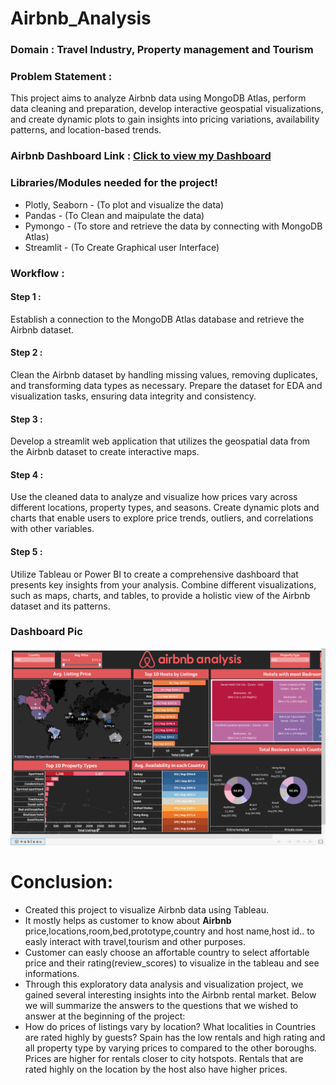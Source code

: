 # Airbnb_Analysis

### **Domain** : **Travel Industry, Property management and Tourism**

### **Problem Statement :**
  This project aims to analyze Airbnb data using MongoDB Atlas, perform data cleaning and preparation, develop interactive geospatial visualizations, and create dynamic plots to gain insights into pricing variations, availability patterns, and location-based trends.

### Airbnb Dashboard Link : [Click to view my Dashboard](https://public.tableau.com/app/profile/mohamed.aarif.m2193/viz/Airbnb_Analysis_Aarif/Dashboard1)

### Libraries/Modules needed for the project!
- Plotly, Seaborn - (To plot and visualize the data)
- Pandas - (To Clean and maipulate the data)
- Pymongo - (To store and retrieve the data by connecting with MongoDB Atlas)
- Streamlit - (To Create Graphical user Interface)

### Workflow :

#### Step 1 :
  Establish a connection to the MongoDB Atlas database and retrieve the Airbnb dataset. 
#### Step 2 : 
  Clean the Airbnb dataset by handling missing values, removing duplicates, and transforming data types as necessary. Prepare the dataset for EDA and visualization tasks, ensuring data integrity and consistency.
#### Step 3 :
  Develop a streamlit web application that utilizes the geospatial data from the Airbnb dataset to create interactive maps.
#### Step 4 :
  Use the cleaned data to analyze and visualize how prices vary across different locations, property types, and seasons. Create dynamic plots and charts that enable users to explore price trends, outliers, and correlations with other variables.
#### Step 5 :
  Utilize Tableau or Power BI to create a comprehensive dashboard that presents key insights from your analysis. Combine different visualizations, such as maps, charts, and tables, to provide a holistic view of the Airbnb dataset and its patterns.


### Dashboard Pic

![image](https://github.com/MdAarif360/AirBnB_Analysis/blob/main/img/Dashboard.png)

# Conclusion:
- Created this project to visualize Airbnb data using Tableau.
- It mostly helps as customer to know about **Airbnb** price,locations,room,bed,prototype,country and host name,host id.. to easly interact with travel,tourism and other purposes.
- Customer can easly choose an affortable country to select affortable price and  their rating(review_scores) to visualize in the tableau and see informations.
- Through this exploratory data analysis and visualization project, we gained several interesting insights into the Airbnb rental market. Below we will summarize the answers to the questions that we wished to answer at the beginning of the project:
- How do prices of listings vary by location? What localities in Countries are rated highly by guests? Spain has the low rentals and high rating and all property type by varying prices to  compared to the other boroughs. Prices are higher for rentals closer to city hotspots. Rentals that are rated highly on the location by the host also have higher prices.
